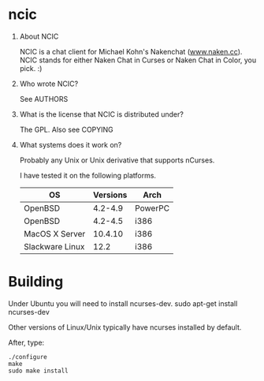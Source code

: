 ncic
====

1. About NCIC

   NCIC is a chat client for Michael Kohn's Nakenchat (www.naken.cc).
   NCIC stands for either Naken Chat in Curses or Naken Chat in Color,
   you pick. :)

2. Who wrote NCIC?

   See AUTHORS

3. What is the license that NCIC is distributed under?

   The GPL. Also see COPYING

4. What systems does it work on?

   Probably any Unix or Unix derivative that supports nCurses.

   I have tested it on the following platforms.

   | OS              | Versions | Arch     |
   | --------------- | -------- | -------- |
   | OpenBSD         | 4.2-4.9  | PowerPC  |
   | OpenBSD         | 4.2-4.5  | i386     |
   | MacOS X Server  | 10.4.10  | i386     |
   | Slackware Linux | 12.2     | i386     |

Building
========
Under Ubuntu you will need to install ncurses-dev.
sudo apt-get install ncurses-dev

Other versions of Linux/Unix typically have ncurses installed by default.

After, type:

```
./configure
make
sudo make install
```
